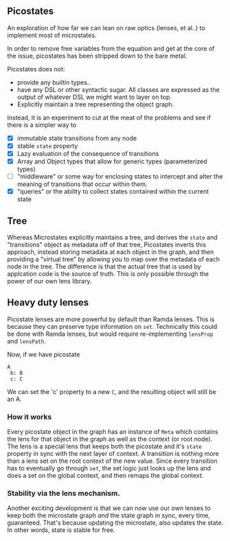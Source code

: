 ## Picostates

An exploration of how far we can lean on raw optics (lenses, et al..)
to implement most of microstates.

In order to remove free variables from the equation and get at the
core of the issue, picostates has been stripped down to the bare metal.

Picostates does not:

- provide any builtin types..
- have any DSL or other syntactic sugar. All classes are expressed as
  the output of whatever DSL we might want to layer on top.
- Explicitly maintain a tree representing the object graph.

Instead, it is an experiment to cut at the meat of the problems and
see if there is a simpler way to

- [x] immutable state transitions from any node
- [x] stable `state` property
- [x] Lazy evaluation of the consequence of transitions
- [x] Array and Object types that allow for generic types (parameterized types)
- [ ] "middleware" or some way for enclosing states to intercept and alter the meaning of transitions that occur within them.
- [x] "queries" or the ability to collect states contained within the current state

## Tree

Whereas Microstates explicitly maintains a tree, and derives the `state`
and "transitions" object as metadata off of that tree, Picostates inverts this
approach, instead storing metadata at each object in the graph, and
then providing a "virtual tree" by allowing you to map over the
metadata of each node in the tree. The difference is that the actual
tree that is used by applcation code is the source of truth. This is
only possible through the power of our own lens library.

## Heavy duty lenses

Picostate lenses are more powerful by default than Ramda lenses. This
is because they can preserve type information on `set`. Technically
this could be done with Ramda lenses, but would require
re-implementing `lensProp` and `lensPath`.

Now, if we have picostate

```
A
 b: B
 c: C
```

We can set the 'c' property to a new `C`, and the resulting object
will still be an A.

### How it works

Every picostate object in the graph has an instance of `Meta` which
contains the lens for that object in the graph as well as the context
(or root node). The lens is a special lens that keeps both the
picostate and it's `state` property in sync with the next layer of
context.
A transition is nothing more than a lens set on the
root context of the new value. Since every transition has to eventually go through `set`, the
set logic just looks up the lens and does a set on the global context,
and then remaps the global context.

### Stability via the lens mechanism.

Another exciting development is that we can now use our own lenses to
keep both the microstate graph _and_ the state graph in sync, every
time, guaranteed. That's because updating the microstate, also updates
the state. In other words, state is stable for free.
